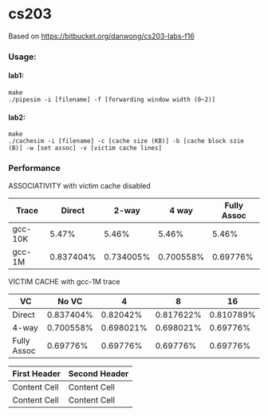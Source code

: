 # cs203

Based on <https://bitbucket.org/danwong/cs203-labs-f16>

### Usage:
#### lab1:
```
make
./pipesim -i [filename] -f [forwarding window width (0~2)]
```
#### lab2:
```
make
./cachesim -i [filename] -c [cache size (KB)] -b [cache block szie (B)] -w [set assoc] -v [victim cache lines]
```
### Performance
ASSOCIATIVITY
with victim cache disabled

| Trace  | Direct  |  2-way  |  4 way  |Fully Assoc|
| ------ | ------- | ------- | ------- | --------- |
|gcc-10K |  5.47%  |  5.46%  |  5.46%  |   5.46%   |
|gcc-1M  |0.837404%|0.734005%|0.700558%| 0.69776%  |


VICTIM CACHE
with gcc-1M trace

|    VC     | No VC   |    4    |    8    |   16    |
|-----------|---------|---------|---------|---------|
|   Direct  |0.837404%|0.82042% |0.817622%|0.810789%|
|   4-way   |0.700558%|0.698021%|0.698021%|0.69776% |
|Fully Assoc|0.69776% |0.69776% |0.69776% |0.69776% |

| First Header  | Second Header |
| ------------- | ------------- |
| Content Cell  | Content Cell  |
| Content Cell  | Content Cell  |
